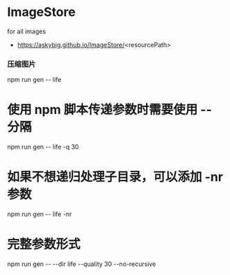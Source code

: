 # ImageStore

for all images

- https://askybig.github.io/ImageStore/<resourcePath\>

### 压缩图片

npm run gen -- life

# 使用 npm 脚本传递参数时需要使用 -- 分隔

npm run gen -- life -q 30

# 如果不想递归处理子目录，可以添加 -nr 参数

npm run gen -- life -nr

# 完整参数形式

npm run gen -- --dir life --quality 30 --no-recursive
